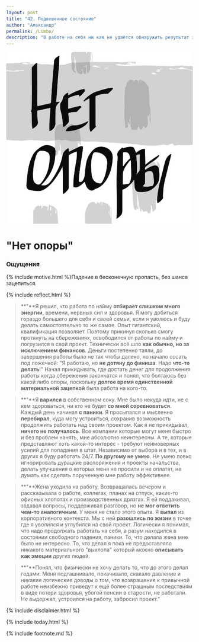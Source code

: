 ```yaml
---
layout: post
title: "42. Подвешенное состояние"
author: "Александр"
permalink: /Limbo/
description: "В работе на себя ни как не удаётся обнаружить результат за который можно зацепиться для ощущения стабильности своего существования. Такое состояние постепенно переходит в соматические ощущения аналогичные свободному падению"
---
```

<a href="/_cards/">!["Паника падения в никуда"](/_img/42.svg)</a>
# "Нет опоры"

### Ощущения
{% include motive.html %}Падение в бесконечную пропасть, без шанса зацепиться. 

{% include reflect.html %}
>**"**Я решил, что работа по найму **отбирает слишком много энергии**, времени, нервных сил и здоровья. Я могу добиться гораздо большего для себя и своей семьи, если я уволюсь и буду делать самостоятельно то же самое. Опыт гигантский, квалификация позволяет. Поэтому прикинул сколько смогу протянуть на сбережениях, освободился от работы по найму и погрузился в свой проект. Технически всё шло **как обычно, но за исключением финансов**. Деньги постепенно таяли, до завершения работы было не так чтобы далеко, но начало сосать под ложечкой: "Я работаю, но **не дотяну до финиша**. Надо **что-то делать**!" Начал  прикидывать, где достать денег для продолжения работы когда сбережения закончатся и понял, что болтаюсь без какой либо опоры, поскольку **долгое время единственной материальной зацепкой** была работа на кого-то. 

>**"**Я **варился** в собственном соку. Мне было некуда идти, не с кем здороваться, ни кто не будет **со мной соревноваться**. Каждый день начинал **с паники**. Я просыпался и мысленно **перебирал**, куда могу устроиться, сохранив возможность продолжить работать над своим проектом. Как я не прикидывал, **ничего не получалось**. Все компании которые могут меня быстро и без проблем нанять, мне абсолютно неинтересны. А те, которые представляют хоть какой-то интерес - требуют неимоверных усилий для попадания в штат. Независимо от выбора и в тех, и в других я буду работать 24/7. **По другому не умею**. Не умею ловко игнорировать дурацкие распоряжения и проекты начальства, делать улучшения о которых меня не просили и не оплатят, не думать как сделать порученную мне работу эффективнее.   

>**"**Жена уходила на работу. Возвращалась вечером и рассказывала о работе, коллегах, планах на отпуск, каких-то офисных хлопотах и производственных дрязгах. Я ей поддакивал, задавал вопросы, поддерживал разговор, но **не мог ответить чем-то аналогичным**. У меня не стало этого опыта. Я **выпал** из корпоративного контекста. Мы с ней **разошлись по жизни** в точке где я уволился и углубился на свой проект. Логически я понимал, что надо продолжать работать на себя, а разум находился в состоянии свободного падения, паники. То, что делала жена мне было не интересно. То, что делал я пока не предоставляло никакого материального "выхлопа" который можно **описывать как эмоции** других людей. 

>**"**Понял, что физически не хочу делать то, что до этого делал годами. Меня подташнивало, покачивало, скакало давление и никакие логические доводы о том, что возвращение к привычной работе неизбежно приведут к ещё более страшным последствиям в виде потери здоровья,  убогой пенсии в старости, не работали. Не выдержал, устроился на работу, забросил проект."

{% include disclaimer.html %}

{% include today.html %}

{% include footnote.md %}
